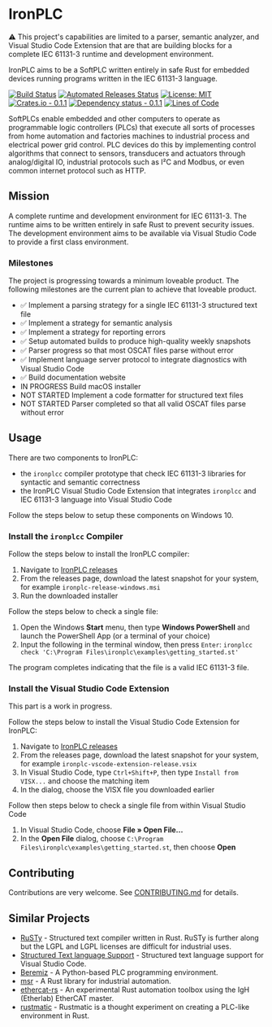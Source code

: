 # IronPLC

⚠ This project's capabilities are limited to a parser, semantic analyzer, and
Visual Studio Code Extension that are that are building blocks for a complete
IEC 61131-3 runtime and development environment.

IronPLC aims to be a SoftPLC written entirely in safe Rust for embedded
devices running programs written in the IEC 61131-3 language.

[![Build Status](https://github.com/garretfick/ironplc/workflows/Build%20and%20Test/badge.svg)](https://github.com/garretfick/ironplc/actions?query=workflow%3ABuild-and-Test)
[![Automated Releases Status](https://github.com/garretfick/ironplc/workflows/Publish%20IronPLC%20Releases/badge.svg)](https://github.com/garretfick/ironplc/actions?query=workflow%3APublish-IronPLC-Releases)
[![License: MIT](https://img.shields.io/badge/License-MIT-green.svg)](https://opensource.org/licenses/MIT)
[![Crates.io - 0.1.1](https://img.shields.io/crates/v/ironplc-plc2x)](https://crates.io/crates/ironplc-plc2x)
[![Dependency status - 0.1.1](https://deps.rs/crate/ironplc-plc2x/0.1.1/status.svg)](https://deps.rs/crate/ironplc-plc2x/0.1.1)
[![Lines of Code](https://tokei.rs/b1/github/garretfick/ironplc)](https://github.com/XAMPPRocky/tokei)

SoftPLCs enable embedded and other computers to operate as programmable logic
controllers (PLCs) that execute all sorts of processes from home automation
and factories machines to industrial process and electrical power grid control.
PLC devices do this by implementing control algorithms that connect to sensors,
transducers and actuators through analog/digital IO, industrial protocols such as
I²C and Modbus, or even common internet protocol such as HTTP.

## Mission

A complete runtime and development environment for IEC 61131-3. The runtime aims
to be written entirely in safe Rust to prevent security issues. The development
environment aims to be available via Visual Studio Code to provide
a first class environment.

### Milestones

The project is progressing towards a minimum loveable product. The following
milestones are the current plan to achieve that loveable product.

* ✅ Implement a parsing strategy for a single IEC 61131-3 structured text file
* ✅ Implement a strategy for semantic analysis
* ✅ Implement a strategy for reporting errors
* ✅ Setup automated builds to produce high-quality weekly snapshots
* ✅ Parser progress so that most OSCAT files parse without error
* ✅ Implement language server protocol to integrate diagnostics with Visual Studio Code
* ✅ Build documentation website
* IN PROGRESS Build macOS installer
* NOT STARTED Implement a code formatter for structured text files
* NOT STARTED Parser completed so that all valid OSCAT files parse without error

## Usage

There are two components to IronPLC:

* the `ironplcc` compiler prototype that check IEC 61131-3 libraries for
syntactic and semantic correctness
* the IronPLC Visual Studio Code Extension that integrates `ironplcc` and IEC 61131-3 language into Visual Studio Code

Follow the steps below to setup these components on Windows 10.

### Install the `ironplcc` Compiler

Follow the steps below to install the IronPLC compiler:

1. Navigate to [IronPLC releases](https://github.com/garretfick/ironplc/releases)
1. From the releases page, download the latest snapshot for your system, for
   example `ironplc-release-windows.msi`
1. Run the downloaded installer

Follow the steps below to check a single file:

1. Open the Windows **Start** menu, then type **Windows PowerShell** and launch
   the PowerShell App (or a terminal of your choice)
1. Input the following in the terminal window, then press `Enter`:
   ```ironplcc check 'C:\Program Files\ironplc\examples\getting_started.st'```

The program completes indicating that the file is a valid IEC 61131-3 file.

### Install the Visual Studio Code Extension

This part is a work in progress.

Follow the steps below to install the Visual Studio Code Extension for IronPLC:

1. Navigate to [IronPLC releases](https://github.com/garretfick/ironplc/releases)
1. From the releases page, download the latest snapshot for your system, for
   example `ironplc-vscode-extension-release.vsix`
1. In Visual Studio Code, type `Ctrl+Shift+P`, then type `Install from VISX...` and choose the matching item
1. In the dialog, choose the VISX file you downloaded earlier

Follow then steps below to check a single file from within Visual Studio Code

1. In Visual Studio Code, choose **File » Open File...**
1. In the **Open File** dialog, choose `C:\Program Files\ironplc\examples\getting_started.st`, then choose **Open**

## Contributing

Contributions are very welcome. See [CONTRIBUTING.md](CONTRIBUTING.md) for details.

## Similar Projects

* [RuSTy](https://github.com/PLC-lang/rusty) - Structured text compiler written in Rust. RuSTy is further along but the LGPL and LGPL licenses are difficult for industrial uses.
* [Structured Text language Support](https://github.com/Serhioromano/vscode-st) - Structured text language support for Visual Studio Code.
* [Beremiz](https://beremiz.org/) - A Python-based PLC programming environment.
* [msr](https://github.com/slowtec/msr) - A Rust library for industrial automation.
* [ethercat-rs](https://github.com/birkenfeld/ethercat-rs) - An experimental Rust automation toolbox using the IgH (Etherlab) EtherCAT master.
* [rustmatic](https://github.com/NOP0/rustmatic) - Rustmatic is a thought experiment on creating a PLC-like environment in Rust.
